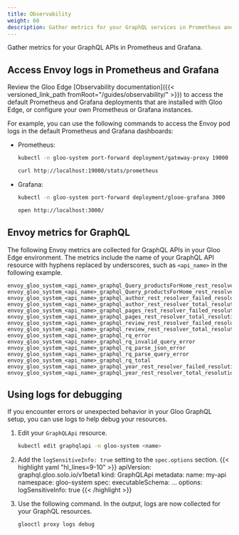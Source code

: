 ```yaml
---
title: Observability
weight: 60
description: Gather metrics for your GraphQL services in Prometheus and Grafana.
---
```


Gather metrics for your GraphQL APIs in Prometheus and Grafana.

## Access Envoy logs in Prometheus and Grafana

Review the Gloo Edge [Observability documentation]({{< versioned_link_path fromRoot="/guides/observability/" >}}) to access the default Prometheus and Grafana deployments that are installed with Gloo Edge, or configure your own Prometheus or Grafana instances.

For example, you can use the following commands to access the Envoy pod logs in the default Prometheus and Grafana dashboards:
* Prometheus:
  ```sh
  kubectl -n gloo-system port-forward deployment/gateway-proxy 19000

  curl http://localhost:19000/stats/prometheus
  ```
* Grafana:
  ```sh
  kubectl -n gloo-system port-forward deployment/glooe-grafana 3000

  open http://localhost:3000/
  ```

## Envoy metrics for GraphQL

The following Envoy metrics are collected for GraphQL APIs in your Gloo Edge environment. The metrics include the name of your GraphQL API resource with hyphens replaced by underscores, such as `<api_name>` in the following example.

```
envoy_gloo_system_<api_name>_graphql_Query_productsForHome_rest_resolver_failed_resolutions
envoy_gloo_system_<api_name>_graphql_Query_productsForHome_rest_resolver_total_resolutions
envoy_gloo_system_<api_name>_graphql_author_rest_resolver_failed_resolutions 
envoy_gloo_system_<api_name>_graphql_author_rest_resolver_total_resolutions
envoy_gloo_system_<api_name>_graphql_pages_rest_resolver_failed_resolutions
envoy_gloo_system_<api_name>_graphql_pages_rest_resolver_total_resolutions
envoy_gloo_system_<api_name>_graphql_review_rest_resolver_failed_resolutions envoy_gloo_system_<api_name>_graphql_review_rest_resolver_total_resolutions
envoy_gloo_system_<api_name>_graphql_rq_error
envoy_gloo_system_<api_name>_graphql_rq_invalid_query_error
envoy_gloo_system_<api_name>_graphql_rq_parse_json_error
envoy_gloo_system_<api_name>_graphql_rq_parse_query_error
envoy_gloo_system_<api_name>_graphql_rq_total
envoy_gloo_system_<api_name>_graphql_year_rest_resolver_failed_resolutions
envoy_gloo_system_<api_name>_graphql_year_rest_resolver_total_resolutions
```

## Using logs for debugging

If you encounter errors or unexpected behavior in your Gloo GraphQL setup, you can use logs to help debug your resources.

1. Edit your `GraphQLApi` resource.
   ```sh
   kubectl edit graphqlapi -n gloo-system <name>
   ```

2. Add the `logSensitiveInfo: true` setting to the `spec.options` section.
   {{< highlight yaml "hl_lines=9-10" >}}
   apiVersion: graphql.gloo.solo.io/v1beta1
   kind: GraphQLApi
   metadata:
     name: my-api
     namespace: gloo-system
   spec:
     executableSchema:
       ...
     options:
       logSensitiveInfo: true
   {{< /highlight >}}

3. Use the following command. In the output, logs are now collected for your GraphQL resources.
   ```sh
   glooctl proxy logs debug
   ```